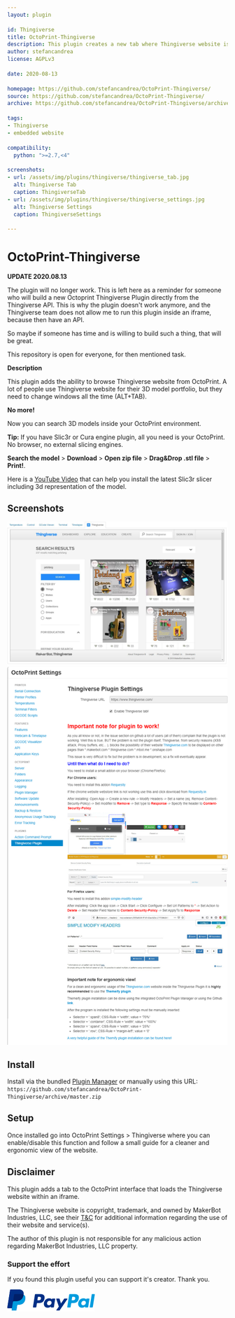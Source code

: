 ```yaml
---
layout: plugin

id: Thingiverse
title: OctoPrint-Thingiverse
description: This plugin creates a new tab where Thingiverse website is embedded.
author: stefancandrea
license: AGPLv3

date: 2020-08-13

homepage: https://github.com/stefancandrea/OctoPrint-Thingiverse/
source: https://github.com/stefancandrea/OctoPrint-Thingiverse/
archive: https://github.com/stefancandrea/OctoPrint-Thingiverse/archive/master.zip

tags:
- Thingiverse
- embedded website

compatibility:
  python: ">=2.7,<4"

screenshots:
- url: /assets/img/plugins/thingiverse/thingiverse_tab.jpg
  alt: Thingiverse Tab
  caption: ThingiverseTab
- url: /assets/img/plugins/thingiverse/thingiverse_settings.jpg
  alt: Thingiverse Settings
  caption: ThingiverseSettings
  
---
```


# OctoPrint-Thingiverse

**UPDATE 2020.08.13**

The plugin will no longer work. This is left here as a reminder for someone who will build a new Octoprint Thingiverse Plugin directly from the Thingiverse API.
This is why the plugin doesn't work anymore, and the Thingiverse team does not allow me to run this plugin inside an iframe, because then have an API.

So maybe if someone has time and is willing to build such a thing, that will be great.

This repository is open for everyone, for then mentioned task.


**Description**

This plugin adds the ability to browse Thingiverse website from OctoPrint. 
A lot of people use Thingiverse website for their 3D model portfolio, but they need 
to change windows all the time (ALT+TAB).

**No more!**

Now you can search 3D models inside your OctoPrint environment.

**Tip:**
If you have Slic3r or Cura engine plugin, all you need is your OctoPrint. No browser, no external slicing engines. 

**Search the model** > **Download**  > **Open zip file** > **Drag&Drop .stl file** > **Print!**.

Here is a [YouTube Video](https://www.youtube.com/watch?v=0I_BIR36Grk) that can help you install the latest Slic3r slicer including 3d representation of the model.

## Screenshots

![screenshot](/assets/img/plugins/thingiverse/thingiverse_tab.jpg)
![screenshot](/assets/img/plugins/thingiverse/thingiverse_settings.jpg)

## Install

Install via the bundled [Plugin Manager](https://docs.octoprint.org/en/master/bundledplugins/pluginmanager.html) or manually using this URL:
    ```
        https://github.com/stefancandrea/OctoPrint-Thingiverse/archive/master.zip
    ```
## Setup

Once installed go into OctoPrint Settings > Thingiverse where you can enable/disable this function and follow a small guide for a cleaner and ergonomic view of the website.   

## Disclaimer

This plugin adds a tab to the OctoPrint interface that loads the Thingiverse website within an iframe.

The Thingiverse website is copyright, trademark, and owned by MakerBot Industries, LLC, see their [T&C](https://www.makerbot.com/legal/terms/) for additional information regarding the use of their website and service(s).

The author of this plugin is not responsible for any malicious action regarding MakerBot Industries, LLC property.

### Support the effort
If you found this plugin useful you can support it's creator. 
Thank you.

[![paypal](/assets/img/plugins/thingiverse/paypal-support.png)](https://paypal.me/stefancandrea)

